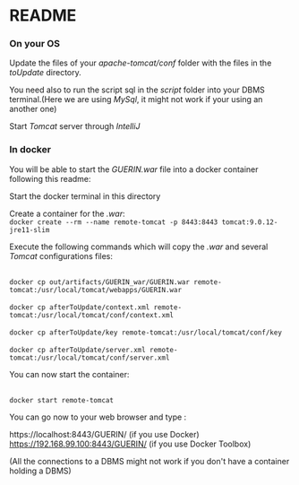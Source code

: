 # README

### On your OS

Update the files of your *apache-tomcat/conf* folder with the files in the *toUpdate* directory.<br/>

You need also to run the script sql in the *script* folder into your DBMS terminal.(Here we are using *MySql*, it might
not work if your using an another one)<br/>

Start *Tomcat* server through *IntelliJ*

### In docker

You will be able to start the *GUERIN.war* file into a docker container following this readme:

Start the docker terminal in this directory

Create a container for the *.war*:
<br/>`docker create --rm --name remote-tomcat -p 8443:8443 tomcat:9.0.12-jre11-slim`<br/>

Execute the following commands which will copy the *.war* and several *Tomcat* configurations files:

<br/>`docker cp out/artifacts/GUERIN_war/GUERIN.war remote-tomcat:/usr/local/tomcat/webapps/GUERIN.war`<br/>
<br/>`docker cp afterToUpdate/context.xml remote-tomcat:/usr/local/tomcat/conf/context.xml`<br/>
<br/>`docker cp afterToUpdate/key remote-tomcat:/usr/local/tomcat/conf/key`<br/>
<br/>`docker cp afterToUpdate/server.xml remote-tomcat:/usr/local/tomcat/conf/server.xml`<br/>


You can now start the container:

<br/>`docker start remote-tomcat`<br/>


You can go now to your web browser and type :<br/>

https://localhost:8443/GUERIN/ (if you use Docker)<br/>
https://192.168.99.100:8443/GUERIN/ (if you use Docker Toolbox)

(All the connections to a DBMS might not work if you don't have a container holding a DBMS)